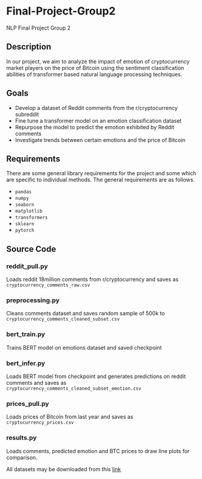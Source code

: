 # Final-Project-Group2
 NLP Final Project Group 2

## Description
In our project, we aim to analyze the impact of emotion of cryptocurrency market players on the price of Bitcoin using the sentiment classification abilities of transformer based natural language processing techniques. 

## Goals
* Develop a dataset of Reddit comments from the r/cryptocurrency subreddit
* Fine tune a transformer model on an emotion classification dataset
* Repurpose the model to predict the emotion exhibited by Reddit comments
* Investigate trends between certain emotions and the price of Bitcoin

## Requirements

There are some general library requirements for the project and some which are specific to individual methods. The general requirements are as follows.
* `pandas`
* `numpy`
* `seaborn`
* `matplotlib`
* `transformers`
* `sklearn`
* `pytorch`

## Source Code

### reddit_pull.py
Loads reddit 18million comments from r/cryptocurrency and saves as `cryptocurrency_comments_raw.csv`

### preprocessing.py
Cleans comments dataset and saves random sample of 500k to `cryptocurrency_comments_cleaned_subset.csv`

### bert_train.py
Trains BERT model on emotions dataset and saved checkpoint

### bert_infer.py
Loads BERT model from checkpoint and generates predictions on reddit comments and saves as `cryptocurrency_comments_cleaned_subset_emotion.csv`

### prices_pull.py
Loads prices of Bitcoin from last year and saves as `cryptocurrency_prices.csv`

### results.py
Loads comments, predicted emotion and BTC prices to draw line plots for comparison.

All datasets may be downloaded from this [link](https://pern-my.sharepoint.com/:f:/g/personal/20100068_lums_edu_pk/Eq9-txl6vSdDpGqg4L1BIn0BeDAf5C8Co90l9gGC3vUfPA?e=gMQ6qB)
